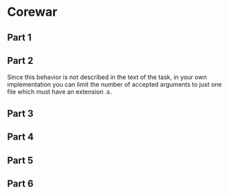 # Corewar

## Part 1


## Part 2

Since this behavior is not described in the text of the task, in your own implementation you can limit the number of accepted arguments to just one file which must have an extension .s.

## Part 3

## Part 4

## Part 5

## Part 6